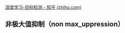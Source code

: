 [深度学习-目标检测 - 知乎 (zhihu.com)](https://zhuanlan.zhihu.com/p/482830961)




##  非极大值抑制（non max_uppression）
